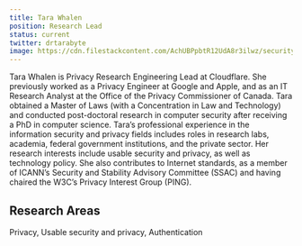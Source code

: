 ```yaml
---
title: Tara Whalen
position: Research Lead
status: current
twitter: drtarabyte
image: https://cdn.filestackcontent.com/AchUBPpbtR12UdA8r3ilwz/security=policy:eyJleHBpcnkiOjIyMzA3NDc2MTksImNhbGwiOlsicmVhZCIsImNvbnZlcnQiXSwiaGFuZGxlIjoiaThFNE5IZDBTWWp5bmpqY1VUaVoifQ==,signature:516075a95014fb57b8da5943a0eeb0a41ad9d5bcf321165219086c69f11cbbf5/cache=expiry:max/resize=w:600,h:600,fit:crop,align:faces/rotate=d:exif/i8E4NHd0SYjynjjcUTiZ
---
```

Tara Whalen is Privacy Research Engineering Lead at Cloudflare. She previously worked as a Privacy Engineer at Google and Apple, and as an IT Research Analyst at the Office of the Privacy Commissioner of Canada. Tara obtained a Master of Laws (with a Concentration in Law and Technology) and conducted post-doctoral research in computer security after receiving a PhD in computer science. Tara’s professional experience in the information security and privacy fields includes roles in research labs, academia, federal government institutions, and the private sector. 
Her research interests include usable security and privacy, as well as technology policy. She also contributes to Internet standards, as a member of ICANN’s Security and Stability Advisory Committee (SSAC) and having chaired the W3C’s Privacy Interest Group (PING).

## Research Areas 
Privacy, Usable security and privacy, Authentication
